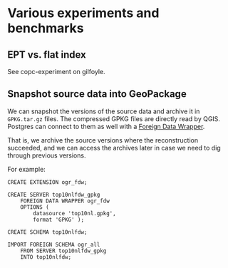 # Various experiments and benchmarks

## EPT vs. flat index

See copc-experiment on gilfoyle.

## Snapshot source data into GeoPackage

We can snapshot the versions of the source data and archive it in `GPKG.tar.gz` files.
The compressed GPKG files are directly read by QGIS.
Postgres can connect to them as well with a [Foreign Data Wrapper](https://github.com/pramsey/pgsql-ogr-fdw).

That is, we archive the source versions where the reconstruction succeeded, and we can access the archives later in case we need to dig through previous versions.

For example:

```postgresql
CREATE EXTENSION ogr_fdw;

CREATE SERVER top10nlfdw_gpkg
	FOREIGN DATA WRAPPER ogr_fdw
	OPTIONS (
		datasource 'top10nl.gpkg',
		format 'GPKG' );

CREATE SCHEMA top10nlfdw;

IMPORT FOREIGN SCHEMA ogr_all
	FROM SERVER top10nlfdw_gpkg
	INTO top10nlfdw;
```